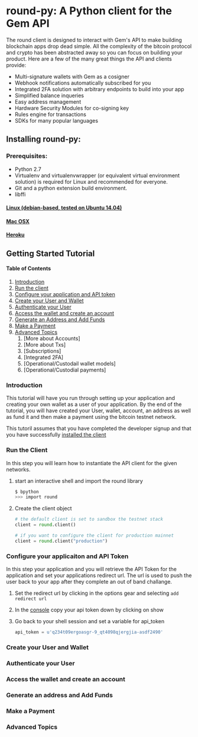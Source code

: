 # round-py: A Python client for the Gem API
The round client is designed to interact with Gem's API to make building blockchain apps drop dead simple.  All the complexity of the bitcoin protocol and crypto has been abstracted away so you can focus on building your product.  Here are a few of the many great things the API and clients provide:

* Multi-signature wallets with Gem as a cosigner
* Webhook notifications automatically subscribed for you
* Integrated 2FA solution with arbitrary endpoints to build into your app
* Simplified balance inqueries
* Easy address management
* Hardware Security Modules for co-signing key
* Rules engine for transactions
* SDKs for many popular languages

## Installing round-py:
### Prerequisites:
* Python 2.7
* Virtualenv and virtualenvwrapper (or equivalent virtual environment solution) is required for Linux and recommended for everyone.
* Git and a python extension build environment.
* libffi

#### [Linux (debian-based, tested on Ubuntu 14.04)](docs/install.md#linux-debian-based-tested-on-ubuntu-1404)
#### [Mac OSX](docs/install.md#Mac-OSX)
#### [Heroku](docs/install.md#Heroku)

## Getting Started Tutorial
#### Table of Contents
1. [Introduction](README.md#Introduction)
1. [Run the client](README.md#Run-the-Client)
1. [Configure your application and API token](README.md#Configure-your-application-and-API-Token)
1. [Create your User and Wallet](README.md#Create-your-User-and-Wallet)
1. [Authenticate your User](README.md#Authenticate-your-User)
1. [Access the wallet and create an account](README.md#Access-the-Wallet-and-Create-an-Account)
1. [Generate an Address and Add Funds](README.md#Generate-an-Address-and-Add-Funds)
1. [Make a Payment](README.md#Make-a-Payment)
1. [Advanced Topics](README.md#advanced-topics)
	1. [More about Accounts]
	1. [More about Txs]
	1. [Subscriptions]
	1. [Integrated 2FA]
	1. [Operational/Custodail wallet models]
	1. [Operational/Custodial payments]

### Introduction
This tutorial will have you run through setting up your application and creating your own wallet as a user of your application.  By the end of the tutorial, you will have created your User, wallet, account, an address as well as fund it and then make a payment using the bitcoin testnet network.

This tutoril assumes that you have completed the developer signup and that you have successfully [installed the client](docs/install.md)

### Run the Client
In this step you will learn how to instantiate the API client for the given networks.

1. start an interactive shell and import the round library

	```bash
	$ bpython
	>>> import round
	```

1. Create the client object 

	```python 
	# the default client is set to sandbox the testnet stack 
	client = round.client()

	# if you want to configure the client for production mainnet
	client = round.client("production")
	```

### Configure your applicaiton and API Token
In this step your application and you will retrieve the API Token for the application and set your applications redirect url.  The url is used to push the user back to your app after they complete an out of band challange.

1. Set the redirect url by clicking in the options gear and selecting `add redirect url`

1. In the [console](https://my.gem.co) copy your api token down by clicking on show

1. Go back to your shell session and set a variable for api_token

	```python
	api_token = u'q234t09ergoasgr-9_qt4098qjergjia-asdf2490'
	```

### Create your User and Wallet


### Authenticate your User
### Access the wallet and create an account
### Generate an address and Add Funds
### Make a Payment
### Advanced Topics
